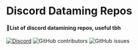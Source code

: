 # Discord Dataming Repos

#### 🚀List of discord datamining repos, useful tbh

[![Discord](https://img.shields.io/discord/1103066670576193627?style=for-the-badge&color=%235562EA)](https://discord.gg/Q6UYNawvaF)
 ![GitHub contributors](https://img.shields.io/github/contributors/happyendermangit/discord-dataming-repos?style=for-the-badge) ![GitHub issues](https://img.shields.io/github/issues/happyendermangit/discord-dataming-repos?style=for-the-badge)

 
